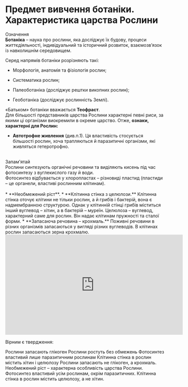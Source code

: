 Предмет вивчення ботаніки. Характеристика царства Рослини
==========================================================


<div class="eoz-wrap">
<span class="eoz">Означення</span>
<div class="eoz-text">
<b>Ботанiка</b> – наука про рослини, яка дослiджує їх будову, процеси
життєдiяльностi, iндивiдуальний та iсторичний розвиток, взаємозв’язок iз навколишнiм середовищем.
</div>
</div>

Серед напрямів ботаніки розрізняють такі:

-   Морфологія, анатомія та фізіологія рослин;

-   Систематика рослин;

-   Палеоботаніка (досліджує рештки викопних рослин);

-   Геоботаніка (досліджує рослинність Землі).

«Батьком» ботаніки вважається **Теофраст**.<br/>
Для більшості представників царства Рослини характерні певні риси, за
якими ці організми виокремили в окреме царство. Отже, **ознаки,
характерні для Рослин:**
 
*  **Автотрофне живлення** (див.п.1). Ця властивість стосується більшості рослин, хоча
    трапляються й паразитичні організми, які живляться гетеротрофно.<br/><br/>
<div class="add-wrap">
<span class="add">Запам'ятай</span>
<div class="add-text">
Рослини синтезують органічні речовини та виділяють кисень під час фотосинтезу з вуглекислого газу й води. <br/>
Фотосинтез відбувається у хлоропластах – різновиді пластид (пластиди – це органели, властиві рослинним клітинам).
</div>
</div><br/>
*  **Необмежений ріст**.
*  **Клітинна стінка з целюлози.** Клітинна стінка оточує клітини не тільки рослин, а й грибів і
    бактерій, вона є надмембранною структурою. Однак у клітинній стінці
    грибів міститься інший вуглевод – хітин, а в бактерій – муреїн.
    Целюлоза – вуглевод, характерний саме для рослин. Він надає клітинам
    пружності та сталої форми.
*  **Запасаюча речовина – крохмаль.** Поживні речовини в різних організмів запасаються у вигляді різних
    вуглеводів. В клітинах рослин запасаються зерна крохмалю.


<div class="fluidMedia">
<iframe align="center" width="560" height="315" src="https://www.youtube.com/embed/OQJSRqhJ-Ow" frameborder="0" allowfullscreen></iframe>
</div>
<div class="popup">
</div>



<quiz correctLabel="correct!" incorrectLabel="incorrect!" checkLabel="check ansert">
    <question text="">
        <p>Вірним є твердження:</p>
        <answer>Рослини запасають глікоген</answer>
        <answer correct>Рослини ростуть без обмежень </answer>
        <answer>Фотосинтез властивий лише паразитичним рослинам</answer>
        <answer>Клітинна стінка в рослин містить хітин і целюлозу</answer>
    <explanation>
    Рослини запасають не глікоген, а крохмаль. Необмежений ріст – характерна особливість царства Рослини. Фотосинтез властивий усім рослинам, окрім паразитичних. Клітинна стінка в рослин містить целюлозу, а не хітин.</explanation>
    </question>
</quiz>
